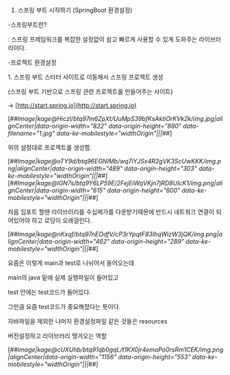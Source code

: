 1. 스프링 부트 시작하기 (SpringBoot 환경설정)


\-스프링부트란?

: 스프링 프레임워크를 복잡한 설정없이 쉽고 빠르게 사용할 수 있게 도와주는 라이브러리이다.

\-프로젝트 환경설정

1\. 스프링 부트 스타터 사이트로 이동해서 스프링 프로젝트 생성

(스프링 부트 기반으로 스프링 관련 프로젝트를 만들어주는 사이트)

\-> [http://start.spring.io](http://start.spring.io)

[##_Image|kage@Hiczl/btq97m6ZpXt/UuMpS39bfKsAktiOrKVk2k/img.jpg|alignCenter|data-origin-width="822" data-origin-height="880" data-filename="1.jpg" data-ke-mobilestyle="widthOrigin"|||_##]

위의 설정대로 프로젝트를 생성함.

[##_Image|kage@oTY9d/btq96EGNIMb/wq7iYJSx4R2gVK3ScUwKKK/img.png|alignCenter|data-origin-width="489" data-origin-height="303" data-ke-mobilestyle="widthOrigin"|||_##][##_Image|kage@IGN7s/btq9Y6LP59E/2FejEiWqVKjn7jRD8UIcK1/img.png|alignCenter|data-origin-width="615" data-origin-height="600" data-ke-mobilestyle="widthOrigin"|||_##]

처음 임포트 할땐 라이브러리를 수십메가를 다운받기때문에 반드시 네트워크 연결이 되어있어야 하고 로딩이 오래걸린다.

[##_Image|kage@nKxqf/btq97nEOdfV/cP3rYpqtF83IhqWizW3jQK/img.png|alignCenter|data-origin-width="462" data-origin-height="289" data-ke-mobilestyle="widthOrigin"|||_##]

요즘은 이렇게 main과 test로 나뉘어서 들어오는데

main의 java 밑에 실제 실행파일이 들어있고

test 안에는 test코드가 들어있다.

그만큼 요즘 test코드가 중요해졌다는 뜻이다.

자바파일을 제외한 나머지 환경설정파일 같은 것들은 resources

버전설정하고 라이브러리 땡겨오는 역할

[##_Image|kage@cUXUhb/btq91qb0gqL/t1KX0jr4emaPo0rsRm1CEK/img.png|alignCenter|data-origin-width="1156" data-origin-height="553" data-ke-mobilestyle="widthOrigin"|||_##]